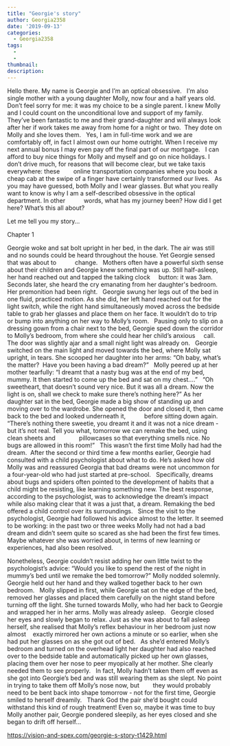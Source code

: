 ```yaml
---
title: "Georgie's story"
author: Georgia2358
date: '2019-09-13'
categories:
  - Georgia2358
tags:
  - 
  - 
thumbnail: 
description: 
---
```


Hello there. My name is Georgie and I’m an optical obsessive. 
 
I’m also single mother with a young daughter Molly, now four and a half years old.
 
Don’t feel sorry for me: it was my choice to be a single parent. I knew Molly and I could count on the unconditional love and support of my family. They’ve been fantastic to me and their grand-daughter and will always look after her if work takes me away from home for a night or two.  They dote on Molly and she loves them.
 
Yes, I am in full-time work and we are comfortably off, in fact I almost own our home outright. When I receive my next annual bonus I may even pay off the final part of our mortgage.
 
I can afford to buy nice things for Molly and myself and go on nice holidays. I don’t drive much, for reasons that will become clear, but we take taxis everywhere: these        online transportation companies where you book a cheap cab at the swipe of a finger have certainly transformed our lives.
 
As you may have guessed, both Molly and I wear glasses. But what you really want to know is why I am a self-described obsessive in the optical department. In other           words, what has my journey been? How did I get here? What’s this all about?

Let me tell you my story…


Chapter 1

Georgie woke and sat bolt upright in her bed, in the dark. The air was still and no sounds could be heard throughout the house. Yet Georgie sensed that was about to           change.
 
Mothers often have a powerful sixth sense about their children and Georgie knew something was up. Still half-asleep, her hand reached out and tapped the talking clock     button: it was 3am.
 
Seconds later, she heard the cry emanating from her daughter's bedroom. Her premonition had been right.
 
Georgie swung her legs out of the bed in one fluid, practiced motion. As she did, her left hand reached out for the light switch, while the right hand simultaneously moved across the bedside table to grab her glasses and place them on her face. It wouldn’t do to trip or bump into anything on her way to Molly’s room.
 
Pausing only to slip on a dressing gown from a chair next to the bed, Georgie sped down the corridor to Molly’s bedroom, from where she could hear her child’s anxious     call. The door was slightly ajar and a small night light was already on.
 
Georgie switched on the main light and moved towards the bed, where Molly sat upright, in tears. She scooped her daughter into her arms: “Oh baby, what’s the matter?  Have you been having a bad dream?” 
 
Molly peered up at her mother tearfully: “I dreamt that a nasty bug was at the end of my bed, mummy. It then started to come up the bed and sat on my chest….”
 
“Oh sweetheart, that doesn’t sound very nice. But it was all a dream. Now the light is on, shall we check to make sure there’s nothing here?” As her daughter sat in the bed, Georgie made a big show of standing up and moving over to the wardrobe. She opened the door and closed it, then came back to the bed and looked underneath it,           before sitting down again.
 
“There’s nothing there sweetie, you dreamt it and it was not a nice dream - but it’s not real. Tell you what, tomorrow we can remake the bed, using clean sheets and              pillowcases so that everything smells nice. No bugs are allowed in this room!”
 
This wasn’t the first time Molly had had the dream.  After the second or third time a few months earlier, Georgie had consulted with a child psychologist about what to do. He’s asked how old Molly was and reassured Georgia that bad dreams were not uncommon for a four-year-old who had just started at pre-school.
 
Specifically, dreams about bugs and spiders often pointed to the development of habits that a child might be resisting, like learning something new. The best response,      according to the psychologist, was to acknowledge the dream’s impact while also making clear that it was a just that, a dream. Remaking the bed offered a child control over its surroundings.
 
Since the visit to the psychologist, Georgie had followed his advice almost to the letter. It seemed to be working: in the past two or three weeks Molly had not had a bad
dream and didn’t seem quite so scared as she had been the first few times. Maybe whatever she was worried about, in terms of new learning or experiences, had also been resolved.

Nonetheless, Georgie couldn’t resist adding her own little twist to the psychologist’s advice: “Would you like to spend the rest of the night in mummy’s bed until we remake the bed tomorrow?” Molly nodded solemnly. Georgie held out her hand and they walked together back to her own bedroom.
 
Molly slipped in first, while Georgie sat on the edge of the bed, removed her glasses and placed them carefully on the night stand before turning off the light. She turned towards Molly, who had her back to Georgie and wrapped her in her arms. Molly was already asleep.
 
Georgie closed her eyes and slowly began to relax. Just as she was about to fall asleep herself, she realised that Molly’s reflex behaviour in her bedroom just now almost    exactly mirrored her own actions a minute or so earlier, when she had put her glasses on as she got out of bed.
 
As she’d entered Molly’s bedroom and turned on the overhead light her daughter had also reached over to the bedside table and automatically picked up her own glasses, placing them over her nose to peer myopically at her mother. She clearly needed them to see properly.
 
In fact, Molly hadn’t taken them off even as she got into Georgie’s bed and was still wearing them as she slept. No point in trying to take them off Molly’s nose now, but        they would probably need to be bent back into shape tomorrow - not for the first time, Georgie smiled to herself dreamily.
 
Thank God the pair she’d bought could withstand this kind of rough treatment! Even so, maybe it was time to buy Molly another pair, Georgie pondered sleepily, as her
eyes closed and she began to drift off herself…

https://vision-and-spex.com/georgie-s-story-t1429.html
